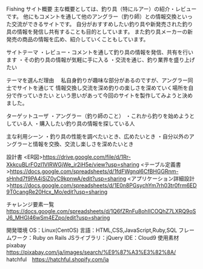 Fishing
サイト概要
主な概要としては、釣り具（特にルアー）の紹介・レビューです。 他にもコメントを通して他のアングラー（釣り師）との情報交換といった交流ができるサイトです。 自分がおすすめしたい釣り具や新発売された釣り具の情報を発信し共有することも目的としています。 また釣り具メーカーの新発売の商品の情報を広め、紹介していくこともしています。

サイトテーマ
・レビュー・コメントを通して釣り具の情報を発信、共有を行います ・その釣り具の情報が気軽に手に入る ・交流を通じ、釣り業界を盛り上げたい

テーマを選んだ理由
　私自身釣りが趣味な部分があるのですが、アングラー同士でサイトを通じて 情報交換し交流を深め釣りの楽しさを深めていく場所を自分で作っていきたい という思いがあって今回のサイトを製作してみようと決めました。

ターゲットユーザ
・アングラー（釣り師のこと） ・これから釣りを始めようとしている人 ・購入したい釣り具の情報を探している人

主な利用シーン
・釣り具の性能を調べたいとき、広めたいとき ・自分以外のアングラーと情報を交換、交流し楽しさを深めたいとき

設計書
<ER図>https://drive.google.com/file/d/1Rr-XkkcuBLrFOzI1VIRWGjWe_ir2iH5e/view?usp=sharing 
<テーブル定義書>https://docs.google.com/spreadsheets/d/1fdFWgnql6CfBHGGRnm-sHnhd7f9PA4iSiZ0yC9kpnwA/edit?usp=sharing
<アプリケーション詳細設計>https://docs.google.com/spreadsheets/d/1E0n8PGsychYm7rh03tr0frm6ED9T0cangRe20Hcx_Mo/edit?usp=sharing

チャレンジ要素一覧
https://docs.google.com/spreadsheets/d/1Q6fZRnFu8ohIICOQhZ7LXRQ9oSJ6_MHGI46wSm4EZpo/edit?usp=sharing

開発環境
OS：Linux(CentOS)
言語：HTML,CSS,JavaScript,Ruby,SQL
フレームワーク：Ruby on Rails
JSライブラリ：jQuery
IDE：Cloud9
使用素材
pixabay　https://pixabay.com/ja/images/search/%E9%87%A3%E3%82%8A/ hatchful　https://hatchful.shopify.com/ja